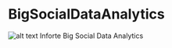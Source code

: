 # BigSocialDataAnalytics

![alt text](http://https://github.com/jjussila/BigSocialDataAnalytics/inforte_logo.jpg)
Inforte Big Social Data Analytics
